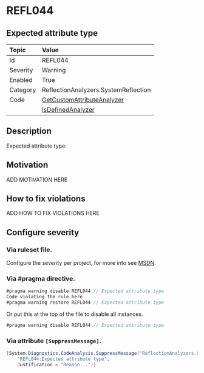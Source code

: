 # REFL044
## Expected attribute type

| Topic    | Value
| :--      | :--
| Id       | REFL044
| Severity | Warning
| Enabled  | True
| Category | ReflectionAnalyzers.SystemReflection
| Code     | [GetCustomAttributeAnalyzer](https://github.com/DotNetAnalyzers/ReflectionAnalyzers/blob/master/ReflectionAnalyzers/NodeAnalzers/GetCustomAttributeAnalyzer.cs)
|          | [IsDefinedAnalyzer](https://github.com/DotNetAnalyzers/ReflectionAnalyzers/blob/master/ReflectionAnalyzers/NodeAnalzers/IsDefinedAnalyzer.cs)

## Description

Expected attribute type.

## Motivation

ADD MOTIVATION HERE

## How to fix violations

ADD HOW TO FIX VIOLATIONS HERE

<!-- start generated config severity -->
## Configure severity

### Via ruleset file.

Configure the severity per project, for more info see [MSDN](https://msdn.microsoft.com/en-us/library/dd264949.aspx).

### Via #pragma directive.
```C#
#pragma warning disable REFL044 // Expected attribute type
Code violating the rule here
#pragma warning restore REFL044 // Expected attribute type
```

Or put this at the top of the file to disable all instances.
```C#
#pragma warning disable REFL044 // Expected attribute type
```

### Via attribute `[SuppressMessage]`.

```C#
[System.Diagnostics.CodeAnalysis.SuppressMessage("ReflectionAnalyzers.SystemReflection", 
    "REFL044:Expected attribute type", 
    Justification = "Reason...")]
```
<!-- end generated config severity -->